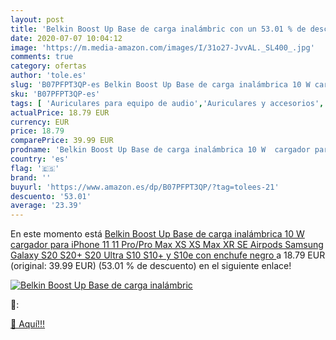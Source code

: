 ```yaml
---
layout: post
title: 'Belkin Boost Up Base de carga inalámbric con un 53.01 % de descuento'
date: 2020-07-07 10:04:12
image: 'https://m.media-amazon.com/images/I/31o27-JvvAL._SL400_.jpg'
comments: true
category: ofertas
author: 'tole.es'
slug: 'B07PFPT3QP-es Belkin Boost Up Base de carga inalámbrica 10 W cargador...'
sku: 'B07PFPT3QP-es'
tags: [ 'Auriculares para equipo de audio','Auriculares y accesorios','Electrónica','Electrónica para moto','Electrónica para vehículos','Soportes para moto','iphone', ]
actualPrice: 18.79 EUR
currency: EUR
price: 18.79
comparePrice: 39.99 EUR
prodname: 'Belkin Boost Up Base de carga inalámbrica 10 W  cargador para iPhone 11  11 Pro/Pro Max  XS  XS Max  XR  SE  Airpods  Samsung Galaxy S20  S20+  S20 Ultra  S10  S10+ y S10e  con enchufe  negro '
country: 'es'
flag: '🇪🇸'
brand: ''
buyurl: 'https://www.amazon.es/dp/B07PFPT3QP/?tag=tolees-21'
descuento: '53.01'
average: '23.39'
---
```


En este momento está [Belkin Boost Up Base de carga inalámbrica 10 W  cargador para iPhone 11  11 Pro/Pro Max  XS  XS Max  XR  SE  Airpods  Samsung Galaxy S20  S20+  S20 Ultra  S10  S10+ y S10e  con enchufe  negro ](https://www.amazon.es/dp/B07PFPT3QP/?tag=tolees-21) a 18.79 EUR (original: 39.99 EUR) (53.01 %  de descuento) en el siguiente enlace!

[![Belkin Boost Up Base de carga inalámbric](https://m.media-amazon.com/images/I/31o27-JvvAL._SL400_.jpg)](https://www.amazon.es/dp/B07PFPT3QP/?tag=tolees-21)

🔎:


[🛒 Aquí!!!](https://www.amazon.es/dp/B07PFPT3QP/?tag=tolees-21)
